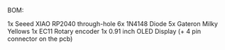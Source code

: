BOM:

1x Seeed XIAO RP2040 through-hole
6x 1N4148 Diode
5x Gateron Milky Yellows
1x EC11 Rotary encoder
1x 0.91 inch OLED Display (+ 4 pin connector on the pcb)
